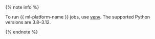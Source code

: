 {% note info %}

To run {{ ml-platform-name }} jobs, use [venv](https://docs.python.org/3/tutorial/venv.html). The supported Python versions are 3.8–3.12. 

{% endnote %}